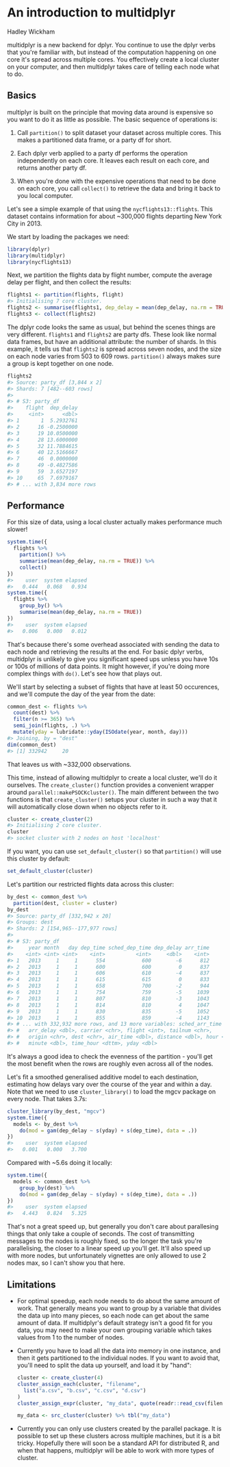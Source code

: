 # An introduction to multidplyr
Hadley Wickham  



multidplyr is a new backend for dplyr. You continue to use the dplyr verbs that you're familiar with, but instead of the computation happening on one core it's spread across multiple cores. You effectively create a local cluster on your computer, and then multidplyr takes care of telling each node what to do.

## Basics

multiplyr is built on the principle that moving data around is expensive so you want to do it as little as possible. The basic sequence of operations is:

1. Call `partition()` to split dataset your dataset across multiple cores.
   This makes a partitioned data frame, or a party df for short.
   
1. Each dplyr verb applied to a party df performs the operation independently
   on each core. It leaves each result on each core, and returns another
   party df.
   
1. When you're done with the expensive operations that need to be 
   done on each core, you call `collect()` to retrieve the data and 
   bring it back to you local computer.
  
Let's see a simple example of that using the `nycflights13::flights`. This dataset contains information for about ~300,000 flights departing New York City in 2013.

We start by loading the packages we need:


```r
library(dplyr)
library(multidplyr)
library(nycflights13)
```
  
Next, we partition the flights data by flight number, compute the average delay per flight, and then collect the results:


```r
flights1 <- partition(flights, flight)
#> Initialising 7 core cluster.
flights2 <- summarise(flights1, dep_delay = mean(dep_delay, na.rm = TRUE))
flights3 <- collect(flights2)
```

The dplyr code looks the same as usual, but behind the scenes things are very different. `flights1` and `flights2` are party dfs. These look like normal data frames, but have an additional attribute: the number of shards. In this example, it tells us that `flights2` is spread across seven nodes, and the size on each node varies from 503 to 609 rows. `partition()` always makes sure a group is kept together on one node.


```r
flights2
#> Source: party_df [3,844 x 2]
#> Shards: 7 [482--603 rows]
#> 
#> # S3: party_df
#>    flight  dep_delay
#>     <int>      <dbl>
#> 1       1  5.2932761
#> 2      16 -0.2500000
#> 3      19 10.0500000
#> 4      28 13.6000000
#> 5      32 11.7884615
#> 6      40 12.5166667
#> 7      46  0.0000000
#> 8      49 -0.4827586
#> 9      59  3.6527197
#> 10     65  7.6979167
#> # ... with 3,834 more rows
```

## Performance

For this size of data, using a local cluster actually makes performance much slower!


```r
system.time({
  flights %>% 
    partition() %>%
    summarise(mean(dep_delay, na.rm = TRUE)) %>% 
    collect()
})
#>    user  system elapsed 
#>   0.444   0.068   0.934
system.time({
  flights %>% 
    group_by() %>%
    summarise(mean(dep_delay, na.rm = TRUE))
})
#>    user  system elapsed 
#>   0.006   0.000   0.012
```

That's because there's some overhead associated with sending the data to each node and retrieving the results at the end. For basic dplyr verbs, multidplyr is unlikely to give you significant speed ups unless you have 10s or 100s of millions of data points. It might however, if you're doing more complex things with `do()`. Let's see how that plays out.

We'll start by selecting a subset of flights that have at least 50 occurences, and we'll compute the day of the year from the date:


```r
common_dest <- flights %>%
  count(dest) %>%
  filter(n >= 365) %>%
  semi_join(flights, .) %>% 
  mutate(yday = lubridate::yday(ISOdate(year, month, day)))
#> Joining, by = "dest"
dim(common_dest)
#> [1] 332942     20
```

That leaves us with ~332,000 observations. 

This time, instead of allowing multidplyr to create a local cluster, we'll do it ourselves. The `create_cluster()` function provides a convenient wrapper around `parallel::makePSOCKcluster()`. The main different between the two functions is that `create_cluster()` setups your cluster in such a way that it will automatically close down when no objects refer to it.


```r
cluster <- create_cluster(2)
#> Initialising 2 core cluster.
cluster
#> socket cluster with 2 nodes on host 'localhost'
```

If you want, you can use `set_default_cluster()` so that `partition()` will use this cluster by default:


```r
set_default_cluster(cluster)
```

Let's partition our restricted flights data across this cluster:


```r
by_dest <- common_dest %>% 
  partition(dest, cluster = cluster)
by_dest
#> Source: party_df [332,942 x 20]
#> Groups: dest
#> Shards: 2 [154,965--177,977 rows]
#> 
#> # S3: party_df
#>     year month   day dep_time sched_dep_time dep_delay arr_time
#>    <int> <int> <int>    <int>          <int>     <dbl>    <int>
#> 1   2013     1     1      554            600        -6      812
#> 2   2013     1     1      600            600         0      837
#> 3   2013     1     1      606            610        -4      837
#> 4   2013     1     1      615            615         0      833
#> 5   2013     1     1      658            700        -2      944
#> 6   2013     1     1      754            759        -5     1039
#> 7   2013     1     1      807            810        -3     1043
#> 8   2013     1     1      814            810         4     1047
#> 9   2013     1     1      830            835        -5     1052
#> 10  2013     1     1      855            859        -4     1143
#> # ... with 332,932 more rows, and 13 more variables: sched_arr_time <int>,
#> #   arr_delay <dbl>, carrier <chr>, flight <int>, tailnum <chr>,
#> #   origin <chr>, dest <chr>, air_time <dbl>, distance <dbl>, hour <dbl>,
#> #   minute <dbl>, time_hour <dttm>, yday <dbl>
```

It's always a good idea to check the evenness of the partition - you'll get the most benefit when the rows are roughly even across all of the nodes.

Let's fit a smoothed generalised additive model to each destination, estimating how delays vary over the course of the year and within a day. Note that we need to use `cluster_library()` to load the mgcv package on every node. That takes 3.7s:


```r
cluster_library(by_dest, "mgcv")
system.time({
  models <- by_dest %>% 
    do(mod = gam(dep_delay ~ s(yday) + s(dep_time), data = .))
})
#>    user  system elapsed 
#>   0.001   0.000   3.700
```

Compared with ~5.6s doing it locally:


```r
system.time({
  models <- common_dest %>% 
    group_by(dest) %>% 
    do(mod = gam(dep_delay ~ s(yday) + s(dep_time), data = .))
})
#>    user  system elapsed 
#>   4.443   0.824   5.325
```

That's not a great speed up, but generally you don't care about parallesing things that only take a couple of seconds. The cost of transmitting messages to the nodes is roughly fixed, so the longer the task you're parallelising, the closer to a linear speed up you'll get.  It'll also speed up with more nodes, but unfortunately vignettes are only allowed to use 2 nodes max, so I can't show you that here.

## Limitations

*   For optimal speedup, each node needs to do about the same amount of
    work. That generally means you want to group by a variable that
    divides the data up into many pieces, so each node can get about the
    same amount of data. If multidplyr's default strategy isn't a good
    fit for you data, you may need to make your own grouping variable
    which takes values from 1 to the number of nodes.

*   Currently you have to load all the data into memory in one instance, and
    then it gets partitioned to the individual nodes. If you want to avoid 
    that, you'll need to split the data up yourself, and load it by "hand":

    
    ```r
    cluster <- create_cluster(4)
    cluster_assign_each(cluster, "filename",
      list("a.csv", "b.csv", "c.csv", "d.csv")
    )
    cluster_assign_expr(cluster, "my_data", quote(readr::read_csv(filename)))
    
    my_data <- src_cluster(cluster) %>% tbl("my_data")
    ```

*   Currently you can only use clusters created by the parallel package.
    It is possible to set up these clusters across multiple machines,
    but it is a bit tricky. Hopefully there will soon be a standard API
    for distributed R, and when that happens, multidplyr will be able to
    work with more types of cluster.
